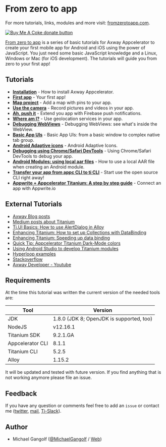 # From zero to app
For more tutorials, links, modules and more visit: <a href="https://fromzerotoapp.com">fromzerotoapp.com</a>.

<span class="badge-buymeacoffee"><a href="https://www.buymeacoffee.com/miga" title="donate"><img src="https://img.shields.io/badge/buy%20me%20a%20coke-donate-orange.svg" alt="Buy Me A Coke donate button" /></a></span>

<a href="https://fromzerotoapp.com">From zero to app</a> is a series of basic tutorials for Axway Appcelerator to create your first mobile app for Android and iOS using the power of JavaScript. You just need some basic JavaScript knowledge and a Linux, Windows or Mac (for iOS development). The tutorials will guide you from zero to your first app!

## Tutorials
* **[Installation](./installation.md)** - How to install Axway Appcelerator.
* **[First app](./first_app.md)** - Your first app!
* **[Map project](./map_project.md)** - Add a map with pins to your app.
* **[Use the camera](./camera.md)** - Record pictures and videos in your app.
* **[Ah, push it](./push.md)** - Extend you app with Firebase push notifications.
* **[Where am I?](./geolocation.md)** - Use geolocation services in your app.
* **[Debugging WebViews](./debugging_webviews.md)** - Debugging WebViews: see what's inside the WebView.
* **[Basic App UIs](./basic_app_uis.md)** - Basic App UIs: from a basic window to complex native tab group.
* **[Android Adaptive icons](./android_adaptive_icons.md)** - Android Adaptive Icons.
* **[Debugging using Chrome/Safari DevTools](./chrome_safari_devtools.md)** - Using Chrome/Safari DevTools to debug your app.
* **[Android Modules: using local aar files](./android_modules_local_aar.md)** - How to use a local AAR file when creating an Android module.
* **[Transfer your app from appc CLI to ti CLI](./appc_to_ti.md)** - Start use the open source CLI right away!
* **[Appwrite + Appcelerator Titanium: A step by step guide](./appwrite_app.md)** - Connect an app with Appwrite.io


## External Tutorials

* [Axway Blog posts](https://devblog.axway.com/)
* [Medium posts about Titanium](https://medium.com/all-titanium)
* [Ti.UI Basics: How to use AlertDialog in Alloy](https://medium.com/all-titanium/ti-ui-basics-how-to-use-alertdialog-in-alloy-1059c7d70278)
* [Enhancing Titanium: How to set up Collections with DataBinding](https://medium.com/all-titanium/enhancing-titanium-how-to-set-up-collections-with-databinding-39573cd30911)
* [Enhancing Titanium: Speeding up data binding](https://medium.com/all-titanium/enhancing-titanium-speeding-up-data-binding-5adf46f73760)
* [Quick Tip: Appcelerator Titanium Dark-Mode colors](https://dev.to/miga/quick-tip-appcelerator-titanium-dark-mode-colors-1n7g)
* [Using Android Studio to develop Titanium modules](https://dev.to/miga/using-android-studio-to-develop-titanium-modules-2jc4)
* [Hyperloop examples](https://github.com/appcelerator/hyperloop-examples)
* [Stackoverflow](https://stackoverflow.com/questions/tagged/appcelerator-titanium)
* [Axway Developer - Youtube](https://www.youtube.com/user/Appcelerator/videos)


## Requirements
At the time this tutorial was written the current version of the needed tools are:

| Tool | Version |
| --- | --- |
| JDK | 1.8.0 (JDK 8; OpenJDK is supported, too) |
| NodeJS | v12.16.1 |
| Titanium SDK | 9.2.1.GA |
| Appcelerator CLI | 8.1.1 |
| Titanium CLI |5.2.5 |
| Alloy | 1.15.2 |

It will be updated and tested with future version. If you find anything that is not working anymore please file an issue.


## Feedback
If you have any question or comments feel free to add an `issue` or contact me ([twitter](https://twitter.com/MichaelGangolf), [mail](miga@migaweb.de), [Ti-Slack](http://tislack.org/)).

## Author
- Michael Gangolf ([@MichaelGangolf](https://twitter.com/MichaelGangolf) / [Web](http://migaweb.de))
